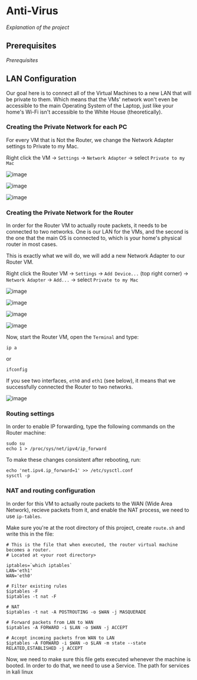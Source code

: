 # Anti-Virus
*Explanation of the project*

## Prerequisites
*Prerequisites*

## LAN Configuration
Our goal here is to connect all of the Virtual Machines to a new LAN that will be private to them. Which means that the VMs' network won't even be accessible to the main Operating System of the Laptop, just like your home's Wi-Fi isn't accessible to the White House (theoretically).

### Creating the Private Network for each PC
For every VM that is Not the Router, we change the Network Adapter settings to Private to my Mac.

Right click the VM -> `Settings` -> `Network Adapter` -> select `Private to my Mac`

![image](https://github.com/OmriPy/Virus/assets/110406612/00e376b7-ab58-4499-affb-288932443d4f)

![image](https://github.com/OmriPy/Virus/assets/110406612/371e05e8-9a19-4796-a80c-7afd3e511fc1)

![image](https://github.com/OmriPy/Virus/assets/110406612/ee397530-80e6-4330-ac79-9c576922a0ad)

### Creating the Private Network for the Router
In order for the Router VM to actually route packets, it needs to be connected to two networks. One is our LAN for the VMs, and the second is the one that the main OS is connected to, which is your home's physical router in most cases.

This is exactly what we will do, we will add a new Network Adapter to our Router VM.

Right click the Router VM -> `Settings` -> `Add Device...` (top right corner) -> `Network Adapter` -> `Add...` -> select `Private to my Mac`

![image](https://github.com/OmriPy/Virus/assets/110406612/f9c4afdb-03d4-4310-b924-9450ee07c659)

![image](https://github.com/OmriPy/Virus/assets/110406612/88baca52-cc1f-4d7d-8812-69165f075585)

![image](https://github.com/OmriPy/Virus/assets/110406612/f21afec4-84d5-453e-ba98-26add5430597)

![image](https://github.com/OmriPy/Virus/assets/110406612/ce024544-f1d4-4b83-a34b-e4381c314fda)


Now, start the Router VM, open the `Terminal` and type:
```
ip a
```
or
```
ifconfig
```
If you see two interfaces, `eth0` and `eth1` (see below), it means that we successfully connected the Router to two networks.

![image](https://github.com/OmriPy/Virus/assets/110406612/e3b5b9ca-fbba-4c2e-934b-c41a3bffa64b)

### Routing settings
In order to enable IP forwarding, type the following commands on the Router machine:
```
sudo su
echo 1 > /proc/sys/net/ipv4/ip_forward
```
To make these changes consistent after rebooting, run:
```
echo 'net.ipv4.ip_forward=1' >> /etc/sysctl.conf
sysctl -p
```
### NAT and routing configuration
In order for this VM to actually route packets to the WAN (Wide Area Network), recieve packets from it, and enable the NAT process, we need to use `ip-tables`.

Make sure you're at the root directory of this project, create `route.sh` and write this in the file:
```
# This is the file that when executed, the router virtual machine becomes a router.
# Located at <your root directory>

iptables=`which iptables`
LAN='eth1'
WAN='eth0'

# Filter existing rules
$iptables -F
$iptables -t nat -F

# NAT
$iptables -t nat -A POSTROUTING -o $WAN -j MASQUERADE

# Forward packets from LAN to WAN
$iptables -A FORWARD -i $LAN -o $WAN -j ACCEPT

# Accept incoming packets from WAN to LAN
$iptables -A FORWARD -i $WAN -o $LAN -m state --state RELATED,ESTABLISHED -j ACCEPT
```

Now, we need to make sure this file gets executed whenever the machine is booted.
In order to do that, we need to use a Service. The path for services in kali linux
